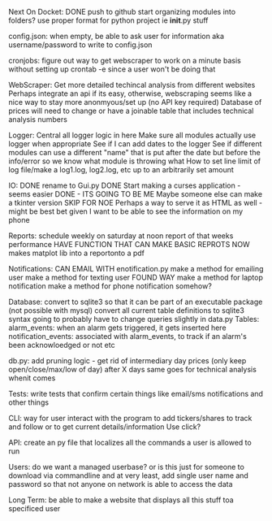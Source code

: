 Next On Docket:
DONE    push to github
    start organizing modules into folders?
    use proper format for python project ie __init__.py stuff

config.json:
    when empty, be able to ask user for information aka username/password to write to config.json

cronjobs:
    figure out way to get webscraper to work on a minute basis without setting up crontab -e since a user won't be doing that


WebScraper:
    Get more detailed techincal analysis from different websites
    Perhaps integrate an api if its easy, otherwise, webscraping seems like a nice way to stay more anonmyous/set up (no API key required)
    Database of prices will need to change or have a joinable table that includes technical analysis numbers

Logger:
    Central all logger logic in here
    Make sure all modules actually use logger when appropriate
    See if I can add dates to the logger
    See if different modules can use a different "name" that is put after the date but before the info/error so we know what module is throwing what
    How to set line limit of log file/make a log1.log, log2.log, etc up to an arbitrarily set amount

IO:
DONE    rename to Gui.py
DONE Start making a curses application - seems easier
DONE - ITS GOING TO BE ME    Maybe someone else can make a tkinter version
SKIP FOR NOE    Perhaps a way to serve it as HTML as well - might be best bet given I want to be able to see the information on my phone

Reports:
    schedule weekly on saturday at noon report of that weeks performance
HAVE FUNCTION THAT CAN MAKE BASIC REPROTS NOW makes matplot lib into a reportonto a pdf

Notifications:
CAN EMAIL WITH enotification.py    make a method for emailing user
    make a method for texting user
FOUND WAY   make a method for laptop notification
    make a method for phone notification somehow?

Database:
    convert to sqlite3 so that it can be part of an executable package (not possible with mysql)
    convert all current table definitions to sqlite3 syntax
    going to probably have to change queries slightly in data.py
    Tables: 
        alarm_events: when an alarm gets triggered, it gets inserted here
        notification_events: associated with alarm_events, to track if an alarm's been acknowloedged or not etc
        

db.py:
    add pruning logic - get rid of intermediary day prices (only keep open/close/max/low of day) after X days
    same goes for technical analysis whenit comes

Tests:
    write tests that confirm certain things like email/sms notifications and other things

CLI:
    way for user interact with the program to add tickers/shares to track and follow
    or to get current details/information
    Use click? 

API:
    create an py file that localizes all the commands a user is allowed to run

Users:
    do we want a managed userbase? or is this just for someone to download via commandline and 
    at very least, add single user name and password so that not anyone on network is able to access the data

Long Term:
    be able to make a website that displays all this stuff toa specificed user
